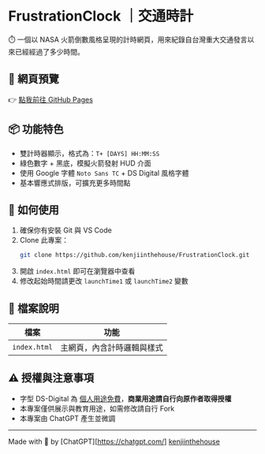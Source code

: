 # FrustrationClock ｜交通時計

⏱️ 一個以 NASA 火箭倒數風格呈現的計時網頁，用來紀錄自台灣重大交通發言以來已經經過了多少時間。

## 🧩 網頁預覽

👉 [點我前往 GitHub Pages](https://kenjiinthehouse.github.io/FrustrationClock/)

## 📦 功能特色

- 雙計時器顯示，格式為：`T+ [DAYS] HH:MM:SS`
- 綠色數字 + 黑底，模擬火箭發射 HUD 介面
- 使用 Google 字體 `Noto Sans TC` + DS Digital 風格字體
- 基本響應式排版，可擴充更多時間點

## 🚀 如何使用

1. 確保你有安裝 Git 與 VS Code
2. Clone 此專案：
   ```bash
   git clone https://github.com/kenjiinthehouse/FrustrationClock.git
   ```
3. 開啟 `index.html` 即可在瀏覽器中查看
4. 修改起始時間請更改 `launchTime1` 或 `launchTime2` 變數

## 📁 檔案說明

| 檔案         | 功能                       |
| ------------ | -------------------------- |
| `index.html` | 主網頁，內含計時邏輯與樣式 |

## ⚠️ 授權與注意事項

- 字型 DS-Digital 為 [個人用途免費](https://www.cdnfonts.com/ds-digital.font)，**商業用途請自行向原作者取得授權**
- 本專案僅供展示與教育用途，如需修改請自行 Fork
- 本專案由 ChatGPT 產生並微調

---

Made with 🧠 by
[ChatGPT][https://chatgpt.com/]
[kenjiinthehouse](https://github.com/kenjiinthehouse)
